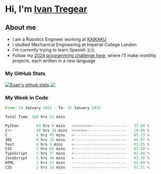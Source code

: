 # Hi, I'm [Ivan Tregear](https://www.linkedin.com/in/ivantregear/)

## About me

* I am a Robotics Engineer working at [KAIKAKU](https://github.com/KAIKAKU-AI)
* I studied Mechanical Engineering at Imperial College London
* I'm currently trying to learn Spanish :es:
* Follow my [2024 programming challenge here](https://github.com/ITregear?tab=repositories), where I'll make monthly projects, each written in a new language


### My GitHub Stats

<a href="#my-github-stats">
  <img align="center" src="https://github-readme-stats.vercel.app/api?username=itregear&count_private=true&show_icons=true&include_all_commits=true&theme=material-palenight" alt="Euan's github stats" />
</a>

<a href="#my-github-stats">
  <img align="center" src="https://github-readme-stats.vercel.app/api/top-langs/?username=itregear&layout=compact&theme=material-palenight" />
</a>

### My Week in Code
<!--START_SECTION:waka-->

```rust
From: 14 January 2024 - To: 31 January 2025

Total Time: 168 hrs 52 mins

Python        63 hrs 9 mins   >>>>>>>>>----------------   37.00 %
C++           49 hrs 38 mins  >>>>>>>------------------   29.08 %
C             8 hrs 45 mins   >------------------------   05.13 %
INI           8 hrs 28 mins   >------------------------   04.97 %
Text          6 hrs 3 mins    >------------------------   03.55 %
CSV           5 hrs 58 mins   >------------------------   03.50 %
TypeScript    5 hrs 57 mins   >------------------------   03.49 %
JavaScript    5 hrs 46 mins   >------------------------   03.38 %
HTML          2 hrs 52 mins   -------------------------   01.69 %
CSS           2 hrs 34 mins   -------------------------   01.51 %
```

<!--END_SECTION:waka-->

